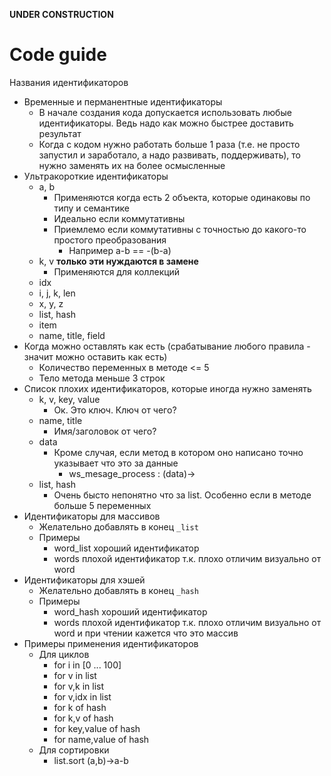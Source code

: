 **UNDER CONSTRUCTION**
# Code guide
Названия идентификаторов
  * Временные и перманентные идентификаторы
    * В начале создания кода допускается использовать любые идентификаторы. Ведь надо как можно быстрее доставить результат
    * Когда с кодом нужно работать больше 1 раза (т.е. не просто запустил и заработало, а надо развивать, поддерживать), то нужно заменять их на более осмысленные
  * Ультракороткие идентификаторы
    * a, b
      * Применяются когда есть 2 объекта, которые одинаковы по типу и семантике
      * Идеально если коммутативны
      * Приемлемо если коммутативны с точностью до какого-то простого преобразования
        * Например a-b == -(b-a)
    * k, v **только эти нуждаются в замене**
      * Применяются для коллекций
    * idx
    * i, j, k, len
    * x, y, z
    * list, hash
    * item
    * name, title, field
  * Когда можно оставлять как есть (срабатывание любого правила - значит можно оставить как есть)
    * Количество переменных в методе <= 5
    * Тело метода меньше 3 строк
  * Список плохих идентификаторов, которые иногда нужно заменять
    * k, v, key, value
      * Ок. Это ключ. Ключ от чего?
    * name, title
      * Имя/заголовок от чего?
    * data
      * Кроме случая, если метод в котором оно написано точно указывает что это за данные
        * ws_mesage_process : (data)->
    * list, hash
      * Очень бысто непонятно что за list. Особенно если в методе больше 5 переменных
  * Идентификаторы для массивов
    * Желательно добавлять в конец `_list`
    * Примеры
      * word_list хороший идентификатор
      * words плохой идентификатор т.к. плохо отличим визуально от word
  * Идентификаторы для хэшей
    * Желательно добавлять в конец `_hash`
    * Примеры
      * word_hash хороший идентификатор
      * words плохой идентификатор т.к. плохо отличим визуально от word и при чтении кажется что это массив
  * Примеры применения идентификаторов
    * Для циклов
      * for i in [0 ... 100]
      * for v in list
      * for v,k in list
      * for v,idx in list
      * for k of hash
      * for k,v of hash
      * for key,value of hash
      * for name,value of hash
    * Для сортировки
      * list.sort (a,b)->a-b
 
